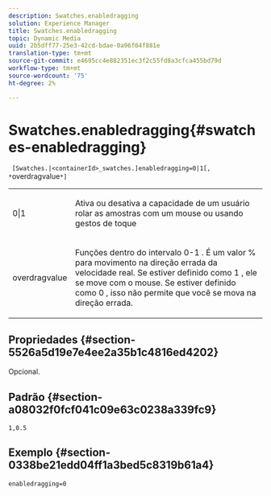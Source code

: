 ```yaml
---
description: Swatches.enabledragging
solution: Experience Manager
title: Swatches.enabledragging
topic: Dynamic Media
uuid: 2b5dff77-25e3-42cd-bdae-0a96f04f881e
translation-type: tm+mt
source-git-commit: e4695cc4e882351ec3f2c55fd8a3cfca455bd79d
workflow-type: tm+mt
source-wordcount: '75'
ht-degree: 2%

---
```



# Swatches.enabledragging{#swatches-enabledragging}

` [Swatches.|<containerId>_swatches.]enabledragging=0|1[, *`overdragvalue`*]`

<table id="table_B1363BFD20204093AAB326A1AB503B93"> 
 <tbody> 
  <tr> 
   <td> <p> <span class="codeph"> 0|1  </span> </p> </td> 
   <td> <p> Ativa ou desativa a capacidade de um usuário rolar as amostras com um mouse ou usando gestos de toque </p> </td> 
  </tr> 
  <tr> 
   <td> <p> <span class="codeph"> <span class="varname"> overdragvalue  </span> </span> </p> </td> 
   <td> <p> Funções dentro do intervalo <span class="codeph"> 0-1 </span>. É um valor <span class="codeph"> % </span> para movimento na direção errada da velocidade real. Se estiver definido como <span class="codeph"> 1 </span>, ele se move com o mouse. Se estiver definido como <span class="codeph"> 0 </span>, isso não permite que você se mova na direção errada. </p> </td> 
  </tr> 
 </tbody> 
</table>

## Propriedades {#section-5526a5d19e7e4ee2a35b1c4816ed4202}

Opcional.

## Padrão {#section-a08032f0fcf041c09e63c0238a339fc9}

`1,0.5`

## Exemplo {#section-0338be21edd04ff1a3bed5c8319b61a4}

`enabledragging=0`
